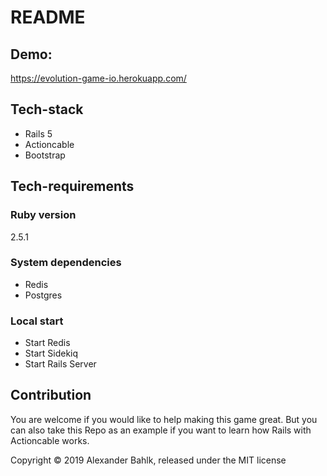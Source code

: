 # README

## Demo:
https://evolution-game-io.herokuapp.com/

## Tech-stack

* Rails 5
* Actioncable
* Bootstrap

## Tech-requirements

### Ruby version
2.5.1

### System dependencies

* Redis
* Postgres

### Local start

* Start Redis
* Start Sidekiq
* Start Rails Server

## Contribution

You are welcome if you would like to help making this game great. But you can also take this Repo as an example if you want to learn how Rails with Actioncable works.


Copyright © 2019 Alexander Bahlk, released under the MIT license
